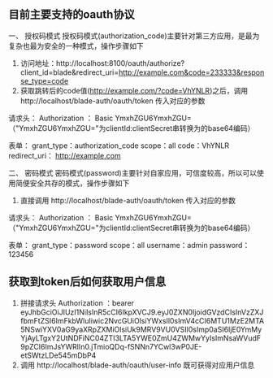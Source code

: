 ## 目前主要支持的oauth协议
一、 授权码模式
授权码模式(authorization_code)主要针对第三方应用，是最为复杂也最为安全的一种模式，操作步骤如下
1. 访问地址：http://localhost:8100/oauth/authorize?client_id=blade&redirect_uri=http://example.com&code=233333&response_type=code
2. 获取跳转后的code值(http://example.com/?code=VhYNLR)之后，调用 http://localhost/blade-auth/oauth/token 传入对应的参数

请求头：
Authorization ： Basic YmxhZGU6YmxhZGU= （"YmxhZGU6YmxhZGU="为clientId:clientSecret串转换为的base64编码）

表单：
grant_type：authorization_code
scope：all
code：VhYNLR
redirect_uri： http://example.com

二、 密码模式
密码模式(password)主要针对自家应用，可信度较高，所以可以使用简便安全共存的模式，操作步骤如下
1. 直接调用 http://localhost/blade-auth/oauth/token 传入对应的参数

请求头：
Authorization ： Basic YmxhZGU6YmxhZGU= （"YmxhZGU6YmxhZGU="为clientId:clientSecret串转换为的base64编码）

表单：
grant_type：password
scope：all
username：admin
password：123456

## 获取到token后如何获取用户信息
1. 拼接请求头
Authorization ：bearer eyJhbGciOiJIUzI1NiIsInR5cCI6IkpXVCJ9.eyJ0ZXN0IjoidGVzdCIsInVzZXJfbmFtZSI6ImFkbWluIiwic2NvcGUiOlsiYWxsIl0sImV4cCI6MTU1MzE2MTA5NSwiYXV0aG9yaXRpZXMiOlsiUk9MRV9VU0VSIl0sImp0aSI6IjE0YmMyYjAyLTgxY2UtNDFiNC04ZTI3LTA5YWE0ZmU4ZWMwYyIsImNsaWVudF9pZCI6ImJsYWRlIn0.jTmioQDq-fSNNn7YCwl3wP0JE-etSWtzLDe545mDbP4
2. 调用 http://localhost/blade-auth/oauth/user-info 既可获得对应用户信息